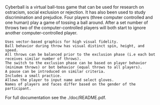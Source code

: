 Cyberball is a virtual ball-toss game that can be used for research on ostracism, social exclusion or rejection. It has also been used to study discrimination and prejudice. Four players (three computer controlled and one human) play a game of tossing a ball around. After a set number of throws two of the computer-controlled players will both start to ignore another computer-controlled player.

    Uses vector-based graphics for high visual fidelity.
    Ball behavior during throw has visual distinct spin, height, and speed.
    All throws can be balanced prior to the exclusion phase (i.e each bot receives similar number of throws).
    The switch to the exclusion phase can be based on player behavior (minimum throws) or bot behavior (equal throws to all players).
    A pause can be introduced on similar criteria.
    Includes a small practice.
    Allows the player to input name and select gloves.
    Names of players and faces differ based on the gender of the participant.

For full documentation see the ./doc/README.pdf.
